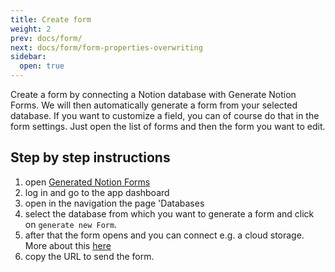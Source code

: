 ```yaml
---
title: Create form
weight: 2
prev: docs/form/
next: docs/form/form-properties-overwriting
sidebar:
  open: true
---
```


Create a form by connecting a Notion database with Generate Notion Forms. We will then automatically generate a form
from your selected database. If you want to customize a field, you can of course do that in the form settings. Just open
the list of forms and then the form you want to edit.

## Step by step instructions

1. open [Generated Notion Forms](https://generated-notion-forms.com)
2. log in and go to the app dashboard
3. open in the navigation the page 'Databases
4. select the database from which you want to generate a form and click on `generate new Form`.
5. after that the form opens and you can connect e.g. a cloud storage. More about this [here](/docs/storage)
6. copy the URL to send the form.

